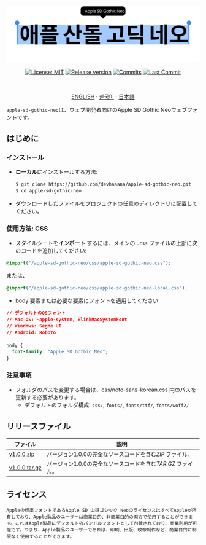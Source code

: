 <div align="center">

[![Banner](../images/banner-black.svg)](#readme)

[![License: MIT](https://img.shields.io/badge/License-MIT-yellow.svg?style=for-the-badge)](LICENSE "License")
[![Release version](https://img.shields.io/github/release/devhaaana/apple-sd-gothic-neo.svg?label=Download&style=for-the-badge)](#release-files "Release Files")
[![Commits](https://img.shields.io/github/commit-activity/y/devhaaana/apple-sd-gothic-neo.svg?label=commits&style=for-the-badge)](https://github.com/devhaaana/radipy/commits "Commit History")
[![Last Commit](https://img.shields.io/github/last-commit/devhaaana/apple-sd-gothic-neo.svg?label=&style=for-the-badge&display_timestamp=committer)](https://github.com/devhaaana/radipy/pulse/monthly "Last Commit")

</div>

<br />

<div align="center">

[ENGLISH](/README.md)  ·  [한국어](/documents/README-KR.md)  ·  [日本語](/documents/README-JP.md)

</div>

`apple-sd-gothic-neo`は、ウェブ開発者向けのApple SD Gothic Neoウェブフォントです。

## はじめに

### インストール

- **ローカル**にインストールする方法:
  ```bash
  $ git clone https://github.com/devhaaana/apple-sd-gothic-neo.git
  $ cd apple-sd-gothic-neo
  ```
- ダウンロードしたファイルをプロジェクトの任意のディレクトリに配置してください。

### 使用方法: CSS

- スタイルシートを**インポート** するには、メインの `.css` ファイルの上部に次のコードを追加してください:

```css
@import("/apple-sd-gothic-neo/css/apple-sd-gothic-neo.css");
```

または、

```css
@import("/apple-sd-gothic-neo/css/apple-sd-gothic-neo-local.css");
```

- body 要素または必要な要素にフォントを適用してください:

```css
// デフォルトのOSフォント
// Mac OS: -apple-system, BlinkMacSystemFont
// Windows: Segoe UI
// Android: Roboto

body {
  font-family: "Apple SD Gothic Neo";
}
```

### 注意事項

- フォルダのパスを変更する場合は、css/noto-sans-korean.css 内のパスを更新する必要があります。
  - デフォルトのフォルダ構成: `css/`, `fonts/`, `fonts/ttf/`, `fonts/woff2/`

## リリースファイル

| ファイル                                                                                       | 説明                                                           |
| ---------------------------------------------------------------------------------------------- | -------------------------------------------------------------- |
| [v1.0.0.zip](https://github.com/devhaaana/apple-sd-gothic-neo/archive/refs/tags/v1.0.0.zip)       | バージョン1.0.0の完全なソースコードを含む*ZIP* ファイル。    |
| [v1.0.0.tar.gz](https://github.com/devhaaana/apple-sd-gothic-neo/archive/refs/tags/v1.0.0.tar.gz) | バージョン1.0.0の完全なソースコードを含む*TAR.GZ* ファイル。 |

## ライセンス

```
Appleの標準フォントであるApple SD 山道ゴシック NeoのライセンスはすべてAppleが所有しており、Apple製品のユーザーは商業目的、非商業目的の両方で使用することができます。これはApple製品にデフォルトのバンドルフォントとして内蔵されており、商業利用が可能です。つまり、Apple製品のユーザーであれば、印刷、出版、映像制作など、商業目的に制限なく使用することができます。
```
